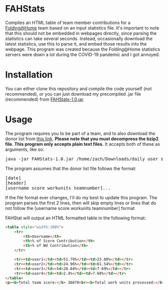 # FAHStats
Compiles an HTML table of team member contributions for a [Folding@Home](https://foldingathome.org/) team based on an input statistics file. It's important to note that this should not be embedded in webpages directly, since parsing the statistics can take several seconds. Instead, occasionally download the latest statistics, use this to parse it, and embed those results into the webpage.
This program was created because the Folding@Home statistics servers were down a lot during the COVID-19 pandemic and I got annoyed.

# Installation
You can either clone this repository and compile the code yourself (not recommended), or you can just download my precompiled .jar file (recommended) from [FAHStats-1.0.jar](https://github.com/TheFuzzyFish/FAHStats/raw/master/FAHStats-1.0.jar).

# Usage
The program requires you to be part of a team, and to also download the donor list from [this link](https://apps.foldingathome.org/daily_user_summary.txt.bz2). **Please note that you must decompress the bzip2 file. This program only accepts plain text files.** It accepts both of these as arguments, like so:
<pre>
java -jar FAHStats-1.0.jar /home/zach/Downloads/daily_user_summary.txt 255847
</pre>

The program assumes that the donor list file follows the format:
<pre>
[date]
[header]
[username score workunits teamnumber]...
</pre>
If the file format ever changes, I'll do my best to update this program.
The program parses the first 2 lines, then will skip empty lines or lines that do not follow the [username score workunits teamnumber] format

FAHStat will output an HTML formatted table in the following format:
```html
<table style="width:100%">
	<tr>
		<th>Username</th>
		<th>% of Score Contribution</th>
		<th>% of WU Contribution</th>
	</tr>

	<tr><td>user1</td><td>51.79%</td><td>23.08%</td></tr>
	<tr><td>user2</td><td>24.96%</td><td>61.54%</td></tr>
	<tr><td>user3</td><td>20.84%</td><td>7.69%</td></tr>
	<tr><td>user4</td><td>2.4%</td><td>7.69%</td></tr>
</table>
<p><b>Total team score:</b> 36870<br><b>Total work units processed:</b> 13<br>Last Updated: Mon Mar 30 23:16:43 GMT 2020</p>

```
